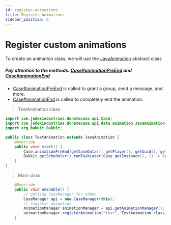 ```yaml
---
id: register-animations
title: Register Animations
sidebar_position: 6
---
```

# Register custom animations


To create an animation class, we will use the [JavaAnimation](https://repo.jodexindustries.xyz/javadoc/releases/com/jodexindustries/donatecase/spigot/2.2.6.7/raw/com/jodexindustries/donatecase/api/data/JavaAnimation.html) abstract class

##### Pay attention to the methods: [Case#animationPreEnd](https://repo.jodexindustries.xyz/javadoc/releases/com/jodexindustries/donatecase/spigot/2.2.6.7/raw/com/jodexindustries/donatecase/api/Case.html#animationPreEnd(com.jodexindustries.donatecase.api.data.casedata.CaseDataBukkit,org.bukkit.OfflinePlayer,boolean,com.jodexindustries.donatecase.api.data.casedata.CaseDataBukkit.Item,org.bukkit.Location)) and [Case#animationEnd](https://repo.jodexindustries.xyz/javadoc/releases/com/jodexindustries/donatecase/spigot/2.2.6.7/raw/com/jodexindustries/donatecase/api/Case.html#animationEnd(com.jodexindustries.donatecase.api.data.casedata.CaseDataBukkit,org.bukkit.entity.Player,java.util.UUID,com.jodexindustries.donatecase.api.data.casedata.CaseDataBukkit.Item))
- [Case#animationPreEnd](https://repo.jodexindustries.xyz/javadoc/releases/com/jodexindustries/donatecase/spigot/2.2.6.7/raw/com/jodexindustries/donatecase/api/Case.html#animationPreEnd(com.jodexindustries.donatecase.api.data.casedata.CaseDataBukkit,org.bukkit.entity.Player,boolean,com.jodexindustries.donatecase.api.data.casedata.CaseDataBukkit.Item)) is called to grant a group, send a message, and more.
- [Case#animationEnd](https://repo.jodexindustries.xyz/javadoc/releases/com/jodexindustries/donatecase/spigot/2.2.6.7/raw/com/jodexindustries/donatecase/api/Case.html#animationEnd(com.jodexindustries.donatecase.api.data.casedata.CaseDataBukkit,org.bukkit.entity.Player,java.util.UUID,com.jodexindustries.donatecase.api.data.casedata.CaseDataBukkit.Item)) is called to completely end the animation.

> TestAnimation class
```java
import com.jodexindustries.donatecase.api.Case;
import com.jodexindustries.donatecase.api.data.animation.JavaAnimation;
import org.bukkit.Bukkit;

public class TestAnimation extends JavaAnimation {
    @Override
    public void start() {
        Case.animationPreEnd(getCaseData(), getPlayer(), getUuid(), getWinItem());
        Bukkit.getScheduler().runTaskLater(Case.getInstance(), () -> Case.animationEnd(getCaseData(), getPlayer(), getUuid(), getWinItem()),20L);
    }
}


```

> Main class
```java
    @Override
    public void onEnable() {
        // getting CaseManager for addon
        CaseManager api = new CaseManager(this);
        // register animation
        AnimationManager animationManager = api.getAnimationManager();
        animationManager.registerAnimation("test", TestAnimation.class);
    }
```